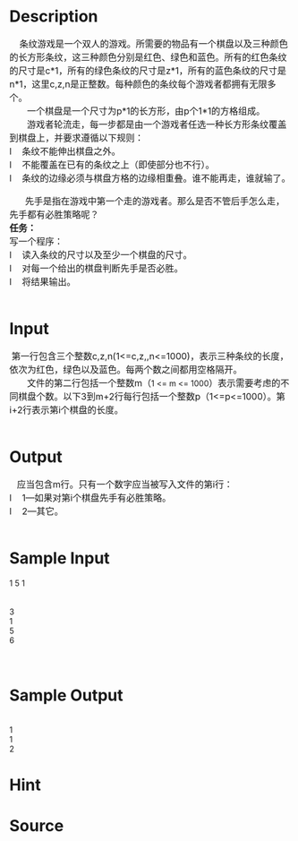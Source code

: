 
# Description

<div class="content"><div align="center"></div>
<div><span style="font-size: 12pt">    </span><span style="font-size: 12pt">条纹游戏是一个双人的游戏。所需要的物品有一个棋盘以及三种颜色的长方形条纹，这三种颜色分别是红色、绿色和蓝色。所有的红色条纹的尺寸是</span><span style="font-size: 12pt">c*1</span><span style="font-size: 12pt">，所有的绿色条纹的尺寸是</span><span style="font-size: 12pt">z*1</span><span style="font-size: 12pt">，所有的蓝色条纹的尺寸是</span><span style="font-size: 12pt">n*1</span><span style="font-size: 12pt">，这里</span><span style="font-size: 12pt">c,z,n</span><span style="font-size: 12pt">是正整数。每种颜色的条纹每个游戏者都拥有无限多个。</span></div>
<div><span style="font-size: 12pt">       </span><span style="font-size: 12pt">一个棋盘是一个尺寸为</span><span style="font-size: 12pt">p*1</span><span style="font-size: 12pt">的长方形，由</span><span style="font-size: 12pt">p</span><span style="font-size: 12pt">个</span><span style="font-size: 12pt">1*1</span><span style="font-size: 12pt">的方格组成。</span></div>
<div><span style="font-size: 12pt">       </span><span style="font-size: 12pt">游戏者轮流走，每一步都是由一个游戏者任选一种长方形条纹覆盖到棋盘上，并要求遵循以下规则：</span></div>
<div style="margin: 0cm 0cm 0pt 21pt; text-indent: -21pt"><span style="font-size: 12pt">l<span style="font: 7pt &#39;Times New Roman&#39;">        </span></span><span style="font-size: 12pt">条纹不能伸出棋盘之外。</span></div>
<div style="margin: 0cm 0cm 0pt 21pt; text-indent: -21pt"><span style="font-size: 12pt">l<span style="font: 7pt &#39;Times New Roman&#39;">        </span></span><span style="font-size: 12pt">不能覆盖在已有的条纹之上（即使部分也不行）。</span></div>
<div style="margin: 0cm 0cm 0pt 21pt; text-indent: -21pt"><span style="font-size: 12pt">l<span style="font: 7pt &#39;Times New Roman&#39;">        </span></span><span style="font-size: 12pt">条纹的边缘必须与棋盘方格的边缘相重叠。谁不能再走，谁就输了。</span></div>
<div style="margin: 0cm 0cm 0pt 21pt"> </div>
<div style="text-indent: 21pt"><span style="font-size: 12pt">先手是指在游戏中第一个走的游戏者。那么是否不管后手怎么走，先手都有必胜策略呢？</span></div>
<div><b><span style="font-size: 12pt">任务：</span></b></div>
<div><span style="font-size: 12pt">写一个程序：</span></div>
<div style="margin: 0cm 0cm 0pt 21pt; text-indent: -21pt"><span style="font-size: 12pt">l<span style="font: 7pt &#39;Times New Roman&#39;">        </span></span><span style="font-size: 12pt">读入条纹的尺寸以及至少一个棋盘的尺寸。</span></div>
<div style="margin: 0cm 0cm 0pt 21pt; text-indent: -21pt"><span style="font-size: 12pt">l<span style="font: 7pt &#39;Times New Roman&#39;">        </span></span><span style="font-size: 12pt">对每一个给出的棋盘判断先手是否必胜。</span></div>
<div style="margin: 0cm 0cm 0pt 21pt; text-indent: -21pt"><span style="font-size: 12pt">l<span style="font: 7pt &#39;Times New Roman&#39;">        </span></span><span style="font-size: 12pt">将结果输出</span><span style="font-size: 12pt">。</span></div>
<div> </div></div>

# Input

<div class="content"><div> <span style="font-size: 12pt">第一行包含三个整数</span><span style="font-size: 12pt">c,z,n(1&lt;=c,z,,n&lt;=1000)</span><span style="font-size: 12pt">，表示三种条纹的长度，依次为红色，绿色以及蓝色。每两个数之间都用空格隔开。</span></div>
<div><span style="font-size: 12pt">       </span><span style="font-size: 12pt">文件的第二行包括一个整数</span><span style="font-size: 12pt">m</span><span style="font-size: 12pt">（</span>1 &lt;= m &lt;= 1000<span style="font-size: 12pt">）表示需要考虑的不同棋盘个数。以下</span><span style="font-size: 12pt">3</span><span style="font-size: 12pt">到</span><span style="font-size: 12pt">m+2</span><span style="font-size: 12pt">行每行包括一个整数</span><span style="font-size: 12pt">p</span><span style="font-size: 12pt">（</span><span style="font-size: 12pt">1&lt;=p&lt;=1000</span><span style="font-size: 12pt">）。第</span><span style="font-size: 12pt">i+2</span><span style="font-size: 12pt">行表示第</span><span style="font-size: 12pt">i</span><span style="font-size: 12pt">个棋盘的长度。</span></div>
<div> </div></div>

# Output

<div class="content"><div><span style="font-size: 12pt">   </span><span style="font-size: 12pt">应当包含</span><span style="font-size: 12pt">m</span><span style="font-size: 12pt">行。只有一个数字应当被写入文件的第</span><span style="font-size: 12pt">i</span><span style="font-size: 12pt">行：</span></div>
<div style="margin: 0cm 0cm 0pt 21pt; text-indent: -21pt"><span style="font-size: 12pt">l<span style="font: 7pt &#39;Times New Roman&#39;">        </span></span><span style="font-size: 12pt">1</span><span style="font-size: 12pt">—如果对第</span><span style="font-size: 12pt">i</span><span style="font-size: 12pt">个棋盘先手有必胜策略。</span></div>
<div style="margin: 0cm 0cm 0pt 21pt; text-indent: -21pt"><span style="font-size: 12pt">l<span style="font: 7pt &#39;Times New Roman&#39;">        </span></span><span style="font-size: 12pt">2</span><span style="font-size: 12pt">—其它。</span></div>
<div> </div></div>

# Sample Input

<div class="content"><span class="sampledata">1 5 1<br/>
<br/>
<br/>
3 <br/>
1 <br/>
5 <br/>
6 <br/>
<br/>
 <br/>
</span></div>

# Sample Output

<div class="content"><span class="sampledata"> <br/>
1<br/>
1 <br/>
2<br/>
</span></div>

# Hint

<div class="content"><p></p></div>

# Source

<div class="content"><p><a href="problemset.php?search="></a></p></div>

